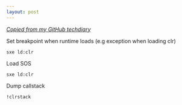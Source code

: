 ```yaml
---
layout: post
---
```


_[Copied from my GitHub techdiary](https://github.com/idvorkin/techdiary/blob/master/notes/windbg.md)_

Set breakpoint when runtime loads (e.g exception when loading clr)

    sxe ld:clr

Load SOS

    sxe ld:clr

Dump callstack

    !clrstack
